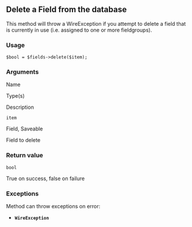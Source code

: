 Delete a Field from the database
--------------------------------

This method will throw a WireException if you attempt to delete a field that is currently in use (i.e. assigned to one or more fieldgroups).

### Usage

    $bool = $fields->delete($item);

### Arguments

Name

Type(s)

Description

`item`

Field, Saveable

Field to delete

### Return value

`bool`

True on success, false on failure

### Exceptions

Method can throw exceptions on error:

*   **`WireException`**
    

